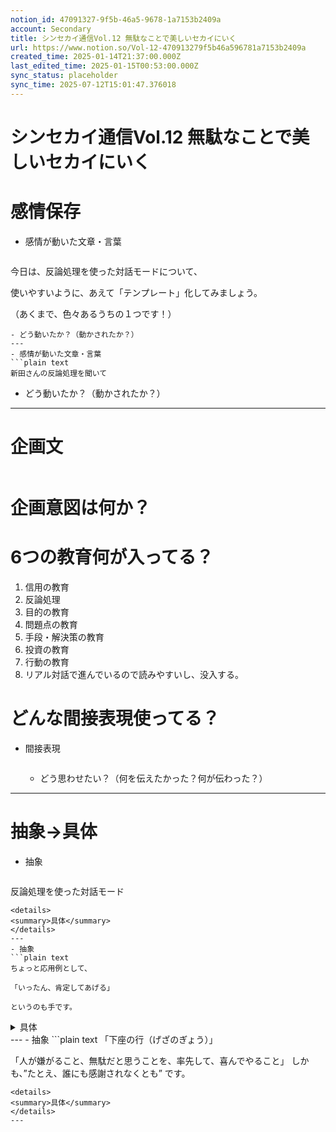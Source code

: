 ```yaml
---
notion_id: 47091327-9f5b-46a5-9678-1a7153b2409a
account: Secondary
title: シンセカイ通信Vol.12 無駄なことで美しいセカイにいく
url: https://www.notion.so/Vol-12-470913279f5b46a596781a7153b2409a
created_time: 2025-01-14T21:37:00.000Z
last_edited_time: 2025-01-15T00:53:00.000Z
sync_status: placeholder
sync_time: 2025-07-12T15:01:47.376018
---
```

# シンセカイ通信Vol.12 無駄なことで美しいセカイにいく

# 感情保存
- 感情が動いた文章・言葉
  ```plain text
今日は、反論処理を使った対話モードについて、

使いやすいように、あえて「テンプレート」化してみましょう。

（あくまで、色々あるうちの１つです！）
  ```
  - どう動いたか？（動かされたか？） 
---
- 感情が動いた文章・言葉
  ```plain text
新田さんの反論処理を聞いて
  ```
  - どう動いたか？（動かされたか？） 
---
# 企画文
  ```plain text

  ```
# 企画意図は何か？
# 6つの教育何が入ってる？
1. 信用の教育
  1. 反論処理
1. 目的の教育
1. 問題点の教育
1. 手段・解決策の教育
1. 投資の教育
1. 行動の教育
  1. リアル対話で進んでいるので読みやすいし、没入する。
# どんな間接表現使ってる？
- 間接表現
  ```plain text

  ```
  - どう思わせたい？（何を伝えたかった？何が伝わった？）
---
# 抽象→具体
- 抽象
  ```plain text
反論処理を使った対話モード
  ```
  <details>
  <summary>具体</summary>
  </details>
---
- 抽象
  ```plain text
ちょっと応用例として、

「いったん、肯定してあげる」

というのも手です。
  ```
  <details>
  <summary>具体</summary>
  </details>
---
- 抽象
  ```plain text
「下座の行（げざのぎょう）」

「人が嫌がること、無駄だと思うことを、率先して、喜んでやること」
しかも、”たとえ、誰にも感謝されなくとも” です。
  ```
  <details>
  <summary>具体</summary>
  </details>
---